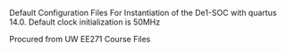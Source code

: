 Default Configuration Files For Instantiation of the De1-SOC with quartus 14.0.
Default clock initialization is 50MHz

Procured from UW EE271 Course Files
